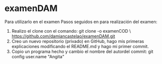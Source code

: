# examenDAM
Para utilizarlo en el examen
Pasos seguidos en para realización del examen:
1. Realizo el clone con el comando: git clone -o examenCOD \ https://github.com/damiancastelao/examenDAM.git
2. Creo un nuevo repositorio (privado) en GitHub, hago mis primeras explicaciones modificando el README.md y hago mi primer commit. 
3. Copio un programa hecho y cambio el nombre del autordel commit: git config user.name "Angita"
